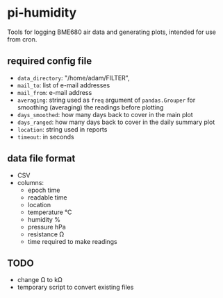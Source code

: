 # pi-humidity

Tools for logging BME680 air data and generating
plots, intended for use from cron.

## required config file

* `data_directory`: "/home/adam/FILTER",
* `mail_to`: list of e-mail addresses
* `mail_from`: e-mail address
* `averaging`: string used as `freq` argument of `pandas.Grouper` for 
   smoothing (averaging) the readings before plotting
* `days_smoothed`: how many days back to cover in the main plot
* `days_ranged`: how many days back to cover in the daily summary plot
* `location`: string used in reports
* `timeout`: in seconds

## data file format
* CSV
* columns: 
  * epoch time
  * readable time
  * location
  * temperature °C
  * humidity %
  * pressure hPa
  * resistance Ω
  * time required to make readings

## TODO
* change Ω to kΩ
* temporary script to convert existing files
